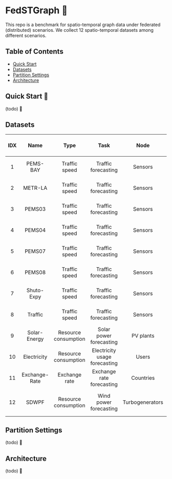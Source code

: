 # FedSTGraph :construction:
This repo is a benchmark for spatio-temporal graph data under federated (distributed) scenarios. We collect 12 spatio-temporal datasets among different scenarios.

## Table of Contents
- [Quick Start](#Quick-Start)
- [Datasets](#Datasets)
- [Partition Settings](#Partition-Settings)
- [Architecture](#Architecture)

## Quick Start 🚀
(todo) :hammer:

## Datasets

| IDX | Name             | Type                | Task                        | Node          | Number of nodes | Timespan              | Time granularity | Source                                                                                        |
|:---:|:----------------:|:-------------------:|:---------------------------:|:-------------:|:---------------:|:---------------------:|:----------------:|:---------------------------------------------------------------------------------------------:|
|  1  |PEMS-BAY          |Traffic speed        |Traffic forecasting          |Sensors        |325              |01/01/2017 - 31/05/2017|5 min             |[[github]](https://github.com/liyaguang/DCRNN)                                                   |
|  2  |METR-LA           |Traffic speed        |Traffic forecasting          |Sensors        |207              |01/03/2012 - 30/06/2012|5 min             |[[github]](https://github.com/liyaguang/DCRNN)                                                   |
|  3  |PEMS03            |Traffic speed        |Traffic forecasting          |Sensors        |358              |09/01/2018 - 11/30/2018|5 min             |[[github]](https://github.com/Davidham3/STSGCN)                                                  |
|  4  |PEMS04            |Traffic speed        |Traffic forecasting          |Sensors        |307              |01/01/2018 - 02/28/2018|5 min             |[[github]](https://github.com/Davidham3/STSGCN)                                                  |
|  5  |PEMS07            |Traffic speed        |Traffic forecasting          |Sensors        |883              |05/01/2017 - 08/31/2017|5 min             |[[github]](https://github.com/Davidham3/STSGCN)                                                  |
|  6  |PEMS08            |Traffic speed        |Traffic forecasting          |Sensors        |170              |07/01/2016 - 08/31/2016|5 min             |[[github]](https://github.com/Davidham3/STSGCN)                                                  |
|  7  |Shuto-Expy        |Traffic speed        |Traffic forecasting          |Sensors        |1843             |10/01/2021 - 12/31/2021|10 min            |[[github]](https://github.com/deepkashiwa20/MegaCRN)                                             |
|  8  |Traffic           |Traffic speed        |Traffic forecasting          |Sensors        |862              |01/01/2015 - 12/31/2016|1 hour            |[[github]](https://github.com/laiguokun/multivariate-time-series-data)                           |
|  9  |Solar-Energy      |Resource consumption |Solar power forecasting      |PV plants      |137              |01/01/2006 - 12/31/2006|10 min            |[[github]](https://github.com/laiguokun/multivariate-time-series-data)                           |
| 10  |Electricity       |Resource consumption |Electricity usage forecasting|Users          |321              |01/01/2012 - 12/31/2014|1 hour            |[[github]](https://github.com/laiguokun/multivariate-time-series-data)                           |
| 11  |Exchange-Rate     |Exchange rate        |Exchange rate forecasting    |Countries      |8                |01/01/1990 - 12/31/2016|1 day             |[[github]](https://github.com/laiguokun/multivariate-time-series-data)                           |
| 12  |SDWPF             |Resource consumption |Wind power forecasting       |Turbogenerators|134              |245 days               |10 min            |[[Baidu KDD CUP 2022]](https://aistudio.baidu.com/aistudio/competition/detail/152/0/introduction)|

## Partition Settings
(todo) :hammer:

## Architecture
(todo) :hammer:

